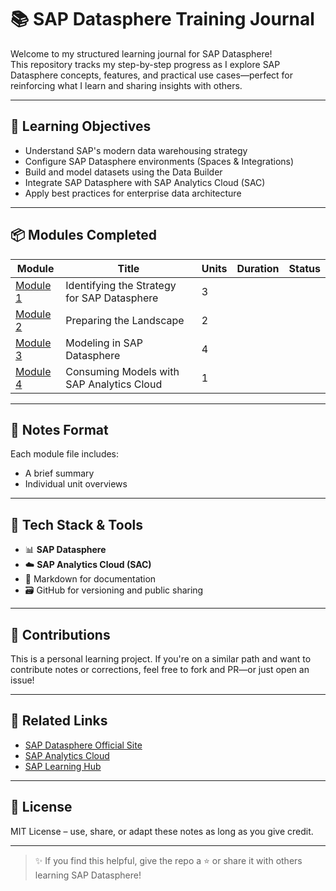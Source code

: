 # 📚 SAP Datasphere Training Journal

Welcome to my structured learning journal for SAP Datasphere!  
This repository tracks my step-by-step progress as I explore SAP Datasphere concepts, features, and practical use cases—perfect for reinforcing what I learn and sharing insights with others.

---

## 🎯 Learning Objectives

- Understand SAP's modern data warehousing strategy
- Configure SAP Datasphere environments (Spaces & Integrations)
- Build and model datasets using the Data Builder
- Integrate SAP Datasphere with SAP Analytics Cloud (SAC)
- Apply best practices for enterprise data architecture

---

## 📦 Modules Completed

| Module | Title | Units | Duration | Status |
|--------|-------|--------|----------|--------|
| [Module 1](module-1-strategy-for-sap-datasphere.md) | Identifying the Strategy for SAP Datasphere | 3 |
| [Module 2](module-2-preparing-the-landscape.md) | Preparing the Landscape | 2 |
| [Module 3](module-3-modeling-in-sap-datasphere.md) | Modeling in SAP Datasphere | 4 |
| [Module 4](module-4-consuming-models-with-sap-analytics-cloud.md) | Consuming Models with SAP Analytics Cloud | 1 | 

---

## 📝 Notes Format

Each module file includes:
- A brief summary
- Individual unit overviews
---

## 🧰 Tech Stack & Tools

- 📊 **SAP Datasphere**
- ☁️ **SAP Analytics Cloud (SAC)**
- 🔧 Markdown for documentation
- 🗃️ GitHub for versioning and public sharing

---

## 🤝 Contributions

This is a personal learning project. If you're on a similar path and want to contribute notes or corrections, feel free to fork and PR—or just open an issue!

---

## 🔗 Related Links

- [SAP Datasphere Official Site](https://www.sap.com/products/technology-platform/datasphere.html)
- [SAP Analytics Cloud](https://www.sap.com/products/technology-platform/analytics-cloud.html)
- [SAP Learning Hub](https://learning.sap.com/)

---

## 📌 License

MIT License – use, share, or adapt these notes as long as you give credit.

---

> ✨ If you find this helpful, give the repo a ⭐️ or share it with others learning SAP Datasphere!
